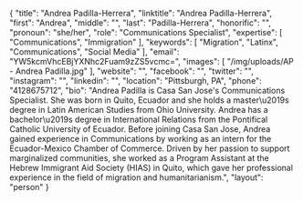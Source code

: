 {
  "title": "Andrea Padilla-Herrera",
  "linktitle": "Andrea Padilla-Herrera",
  "first": "Andrea",
  "middle": "",
  "last": "Padilla-Herrera",
  "honorific": "",
  "pronoun": "she/her",
  "role": "Communications Specialist",
  "expertise": [
    "Communications",
    "Immigration"
  ],
  "keywords": [
    "Migration",
    "Latinx",
    "Communications",
    "Social Media"
  ],
  "email": "YW5kcmVhcEBjYXNhc2Fuam9zZS5vcmc=",
  "images": [
    "/img/uploads/AP - Andrea Padilla.jpg"
  ],
  "website": "",
  "facebook": "",
  "twitter": "",
  "instagram": "",
  "linkedin": "",
  "location": "Pittsburgh, PA",
  "phone": "4128675712",
  "bio": "Andrea Padilla is Casa San Jose's Communications Specialist. She was born in Quito, Ecuador and she holds a master\u2019s degree in Latin American Studies from Ohio University. Andrea has a bachelor\u2019s degree in International Relations from the Pontifical Catholic University of Ecuador.  Before joining Casa San Jose, Andrea gained experience in Communications by working as an intern for the Ecuador-Mexico Chamber of Commerce. Driven by her passion to support marginalized communities, she worked as a Program Assistant at the Hebrew Immigrant Aid Society (HIAS) in Quito, which gave her professional experience in the field of migration and humanitarianism.",
  "layout": "person"
}
